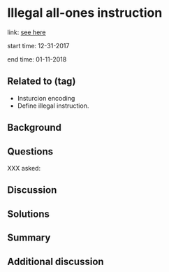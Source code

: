 # Illegal all-ones instruction 

link: [see here](https://groups.google.com/a/groups.riscv.org/d/msgid/isa-dev/CA%2B%2B6G0BCeO5tvU6dkpCU4FLq4X%2BTo_t2h07c0WaE79m1dgfY4w%40mail.gmail.com?utm_medium=email&utm_source=footer)

start time: 12-31-2017

end time: 01-11-2018

## Related to (tag)

- Insturcion encoding
- Define illegal instruction.

## Background


## Questions

XXX asked:

## Discussion



## Solutions


## Summary


## Additional discussion

